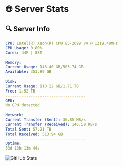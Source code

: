 # 🌐 Server Stats
## 🔍 Server Info
```yaml
CPU: Intel(R) Xeon(R) CPU E5-2699 v4 @ 1219.48MHz
CPU Usage: 0.80%
Cores: 44P | 88T
-----------------------------------
Memory:
Current Usage: 146.40 GB/503.74 GB
Available: 353.89 GB
-----------------------------------
Disk:
Current Usage: 110.22 GB/1.71 TB
Free: 1.52 TB
-----------------------------------
GPU:
No GPU detected
-----------------------------------
Network:
Current Transfer (Sent): 36.85 MB/s
Current Transfer (Received): 146.50 KB/s
Total Sent: 57.21 TB
Total Received: 513.94 GB
-----------------------------------
Uptime:
33d 13h 13m 44s
```
![GitHub Stats](https://img.shields.io/badge/Updated-2025-04-10_10:36:33-blue)